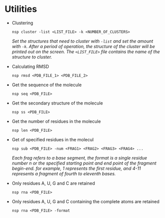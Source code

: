 # Utilities

- Clustering
    ```
    nsp cluster -list <LIST_FILE> -k <NUMBER_OF_CLUSTERS>
    ```
    *Set the structures that need to cluster with `-list` and set the amount with `-k`.*
    *After a period of operation, the structure of the cluster will be printed out on the screen.*
    *The `<LIST_FILE>` file contains the name of the structure to cluster.*

- Calculating RMSD
    ```
    nsp rmsd <PDB_FILE_1> <PDB_FILE_2>
    ```

- Get the sequence of the molecule
    ```
    nsp seq <PDB_FILE>
    ```

- Get the secondary structure of the molecule
    ```
    nsp ss <PDB_FILE>
    ```

- Get the number of residues in the molecule
    ```
    nsp len <PDB_FILE>
    ```

- Get of specified residues in the molecul
    ```
    nsp sub <PDB_FILE> -num <FRAG1> <FRAG2> <FRAG3> <FRAG4> ...
    ```

    *Each frag refers to a base segment, the format is a single residue number n or the specified starting point and end point of the fragment begin-end. for example, 1 represents the first residue, and 4-11 represents a fragment of fourth to eleventh bases.*

- Only residues A, U, G and C are retained
    ```
    nsp rna <PDB_FILE>
    ```

- Only residues A, U, G and C containing the complete atoms are retained
    ```
    nsp rna <PDB_FILE> -format
    ```